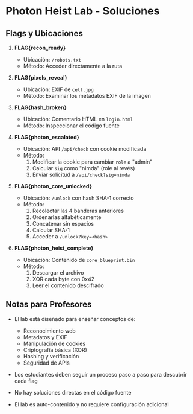 # Photon Heist Lab - Soluciones

## Flags y Ubicaciones

1. **FLAG{recon_ready}**

   - Ubicación: `/robots.txt`
   - Método: Acceder directamente a la ruta

2. **FLAG{pixels_reveal}**

   - Ubicación: EXIF de `cell.jpg`
   - Método: Examinar los metadatos EXIF de la imagen

3. **FLAG{hash_broken}**

   - Ubicación: Comentario HTML en `login.html`
   - Método: Inspeccionar el código fuente

4. **FLAG{photon_escalated}**

   - Ubicación: API `/api/check` con cookie modificada
   - Método:
     1. Modificar la cookie para cambiar `role` a "admin"
     2. Calcular `sig` como "nimda" (role al revés)
     3. Enviar solicitud a `/api/check?sig=nimda`

5. **FLAG{photon_core_unlocked}**

   - Ubicación: `/unlock` con hash SHA-1 correcto
   - Método:
     1. Recolectar las 4 banderas anteriores
     2. Ordenarlas alfabéticamente
     3. Concatenar sin espacios
     4. Calcular SHA-1
     5. Acceder a `/unlock?key=<hash>`

6. **FLAG{photon_heist_complete}**
   - Ubicación: Contenido de `core_blueprint.bin`
   - Método:
     1. Descargar el archivo
     2. XOR cada byte con 0x42
     3. Leer el contenido descifrado

## Notas para Profesores

- El lab está diseñado para enseñar conceptos de:

  - Reconocimiento web
  - Metadatos y EXIF
  - Manipulación de cookies
  - Criptografía básica (XOR)
  - Hashing y verificación
  - Seguridad de APIs

- Los estudiantes deben seguir un proceso paso a paso para descubrir cada flag
- No hay soluciones directas en el código fuente
- El lab es auto-contenido y no requiere configuración adicional
